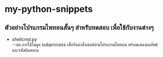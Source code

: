 # my-python-snippets
 
## ตัวอย่างโปรแกรมไพทอนสั้นๆ สำหรับทดสอบ เพื่อใช้กับงานต่างๆ  

* shellcmd.py  
--ตย.การใช้โมดูล subprocess เพื่อรันคำสั่งเชลล์ผ่านโปรแกรมไพทอน พร้อมแสดงผลลัพธ์และรหัสผิดพลาด  
